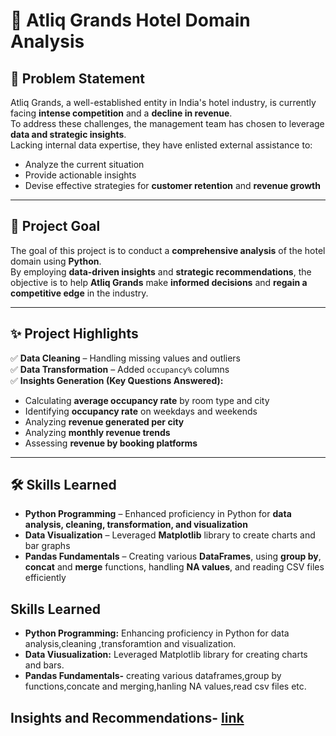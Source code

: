  # 🏨 Atliq Grands Hotel Domain Analysis  

## 📌 Problem Statement  
Atliq Grands, a well-established entity in India's hotel industry, is currently facing **intense competition** and a **decline in revenue**.  
To address these challenges, the management team has chosen to leverage **data and strategic insights**.  
Lacking internal data expertise, they have enlisted external assistance to:  
- Analyze the current situation  
- Provide actionable insights  
- Devise effective strategies for **customer retention** and **revenue growth**  

---

## 🎯 Project Goal  
The goal of this project is to conduct a **comprehensive analysis** of the hotel domain using **Python**.  
By employing **data-driven insights** and **strategic recommendations**, the objective is to help **Atliq Grands** make **informed decisions** and **regain a competitive edge** in the industry.  

---

## ✨ Project Highlights  

✅ **Data Cleaning** – Handling missing values and outliers  
✅ **Data Transformation** – Added `occupancy%` columns  
✅ **Insights Generation (Key Questions Answered):**  
- Calculating **average occupancy rate** by room type and city  
- Identifying **occupancy rate** on weekdays and weekends  
- Analyzing **revenue generated per city**  
- Analyzing **monthly revenue trends**  
- Assessing **revenue by booking platforms**  

---

## 🛠️ Skills Learned  

- **Python Programming** – Enhanced proficiency in Python for **data analysis, cleaning, transformation, and visualization**  
- **Data Visualization** – Leveraged **Matplotlib** library to create charts and bar graphs  
- **Pandas Fundamentals** – Creating various **DataFrames**, using **group by**, **concat** and **merge** functions, handling **NA values**, and reading CSV files efficiently  

## Skills Learned
- **Python Programming:** Enhancing proficiency in Python for data analysis,cleaning ,transforamtion and visualization.
- **Data Viusualization:** Leveraged Matplotlib library for creating charts and bars.
- **Pandas Fundamentals-** creating various dataframes,group by functions,concate and merging,hanling NA values,read csv files etc.

## Insights and Recommendations- [link]()


